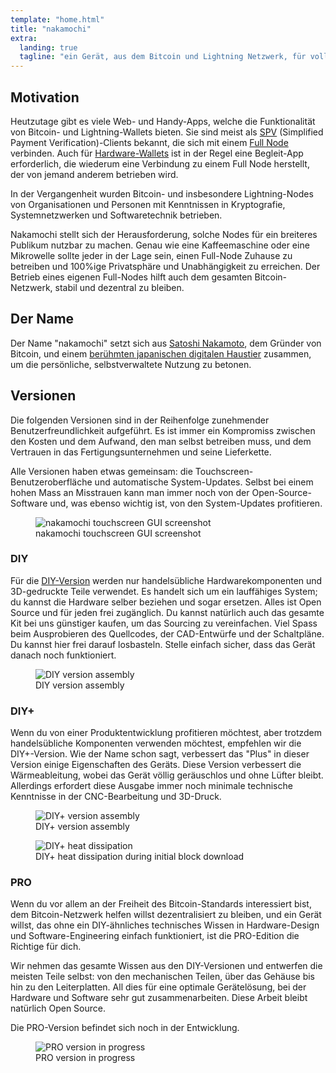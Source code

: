 ```yaml
---
template: "home.html"
title: "nakamochi"
extra:
  landing: true
  tagline: "ein Gerät, aus dem Bitcoin und Lightning Netzwerk, für vollständige Privatsphäre und finanzielle Unabhängigkeit"
---
```

## Motivation

Heutzutage gibt es viele Web- und Handy-Apps, welche die Funktionalität von
Bitcoin- und Lightning-Wallets bieten. Sie sind meist als [SPV]
(Simplified Payment Verification)-Clients bekannt, die sich mit einem [Full Node]
verbinden. Auch für [Hardware-Wallets] ist in der Regel eine Begleit-App erforderlich,
die wiederum eine Verbindung zu einem Full Node herstellt, der von jemand anderem
betrieben wird.

In der Vergangenheit wurden Bitcoin- und insbesondere Lightning-Nodes von Organisationen
und Personen mit Kenntnissen in Kryptografie, Systemnetzwerken und Softwaretechnik betrieben.

Nakamochi stellt sich der Herausforderung, solche Nodes für ein breiteres Publikum
nutzbar zu machen. Genau wie eine Kaffeemaschine oder eine Mikrowelle sollte jeder
in der Lage sein, einen Full-Node Zuhause zu betreiben und 100%ige Privatsphäre
und Unabhängigkeit zu erreichen. Der Betrieb eines eigenen Full-Nodes hilft auch
dem gesamten Bitcoin-Netzwerk, stabil und dezentral zu bleiben.

[SPV]: https://developer.bitcoin.org/devguide/operating_modes.html#simplified-payment-verification-spv
[Full Node]: https://bitcoin.org/en/full-node#what-is-a-full-node
[Hardware-Wallets]: https://bitcoin.org/de/wallets/hardware/

## Der Name

Der Name "nakamochi" setzt sich aus [Satoshi Nakamoto], dem Gründer von Bitcoin,
und einem [berühmten japanischen digitalen Haustier](https://de.wikipedia.org/wiki/Tamagotchi)
zusammen, um die persönliche, selbstverwaltete Nutzung zu betonen.

[Satoshi Nakamoto]: https://en.bitcoin.it/wiki/Satoshi_Nakamoto

## Versionen

Die folgenden Versionen sind in der Reihenfolge zunehmender Benutzerfreundlichkeit
aufgeführt. Es ist immer ein Kompromiss zwischen den Kosten und dem Aufwand,
den man selbst betreiben muss, und dem Vertrauen in das Fertigungsunternehmen
und seine Lieferkette.

<div class="text-media-card">
  <div class="card-text">

Alle Versionen haben etwas gemeinsam: die Touchscreen-Benutzeroberfläche und
automatische System-Updates. Selbst bei einem hohen Mass an Misstrauen kann
man immer noch von der Open-Source-Software und, was ebenso wichtig ist,
von den System-Updates profitieren.

  </div>
  <figure class="card-media screenshot">
    <img src="/assets/ngui-screenshot.png" alt="nakamochi touchscreen GUI screenshot">
    <figcaption>nakamochi touchscreen GUI screenshot</figcaption>
  </figure>
</div>

### DIY

<div class="text-media-card">
  <div class="card-text">

Für die [DIY-Version](https://git.qcode.ch/nakamochi/3d#diy-version-fff) werden
nur handelsübliche Hardwarekomponenten und 3D-gedruckte Teile verwendet. Es handelt
sich um ein lauffähiges System; du kannst die Hardware selber beziehen und sogar
ersetzen. Alles ist Open Source und für jeden frei zugänglich. Du kannst
natürlich auch das gesamte Kit bei uns günstiger kaufen, um das Sourcing zu vereinfachen.
Viel Spass beim Ausprobieren des Quellcodes, der CAD-Entwürfe und der Schaltpläne.
Du kannst hier frei darauf losbasteln. Stelle einfach sicher, dass das Gerät danach
noch funktioniert.

  </div>
  <figure class="card-media bogen">
    <img src="/assets/diy-assembly.png" alt="DIY version assembly">
    <figcaption>DIY version assembly</figcaption>
  </figure>
</div>

### DIY+

<div class="text-media-card">
  <div class="card-text">

Wenn du von einer Produktentwicklung profitieren möchtest, aber trotzdem
handelsübliche Komponenten verwenden möchtest, empfehlen wir die DIY+-Version.
Wie der Name schon sagt, verbessert das "Plus" in dieser Version einige
Eigenschaften des Geräts. Diese Version verbessert die Wärmeableitung, wobei
das Gerät völlig geräuschlos und ohne Lüfter bleibt. Allerdings erfordert
diese Ausgabe immer noch minimale technische Kenntnisse in der CNC-Bearbeitung
und 3D-Druck.

  </div>
  <div class="card-media">
    <figure class="bogen">
      <img src="/assets/diyplus-assembly.png" alt="DIY+ version assembly">
      <figcaption>DIY+ version assembly</figcaption>
    </figure>
    <figure>
      <img src="/assets/ir1166.jpg" alt="DIY+ heat dissipation">
      <figcaption>DIY+ heat dissipation during initial block download</figcaption>
    </figure>
  </div>
</div>

### PRO

<div class="text-media-card">
  <div class="card-text">

Wenn du vor allem an der Freiheit des Bitcoin-Standards interessiert bist, dem
Bitcoin-Netzwerk helfen willst dezentralisiert zu bleiben, und ein Gerät willst,
das ohne ein DIY-ähnliches technisches Wissen in Hardware-Design und
Software-Engineering einfach funktioniert, ist die PRO-Edition die Richtige für dich.

Wir nehmen das gesamte Wissen aus den DIY-Versionen und entwerfen die meisten
Teile selbst: von den mechanischen Teilen, über das Gehäuse bis hin zu den Leiterplatten.
All dies für eine optimale Gerätelösung, bei der Hardware und Software sehr gut
zusammenarbeiten. Diese Arbeit bleibt natürlich Open Source.

Die PRO-Version befindet sich noch in der Entwicklung.

  </div>
  <figure class="card-media bogen">
    <img src="/assets/pro-question-mark.png" alt="PRO version in progress">
    <figcaption>PRO version in progress</figcaption>
  </figure>
</div>
